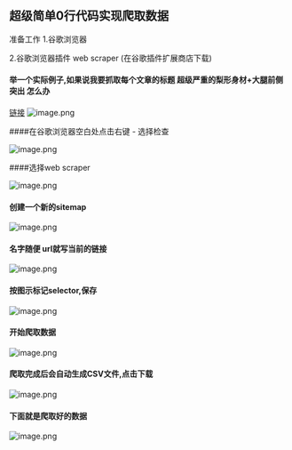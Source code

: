 ## 超级简单0行代码实现爬取数据

准备工作
1.谷歌浏览器

2.谷歌浏览器插件 web scraper (在谷歌插件扩展商店下载)

#### 举一个实际例子,如果说我要抓取每个文章的标题 **超级严重的梨形身材+大腿前侧突出 怎么办**

[链接](https://www.zhihu.com/people/xia-si-yin-liao-ang/activities)
![image.png](https://upload-images.jianshu.io/upload_images/1419035-0b11db8ba329a6ba.png?imageMogr2/auto-orient/strip%7CimageView2/2/w/620)

####在谷歌浏览器空白处点击右键 - 选择检查

![image.png](https://upload-images.jianshu.io/upload_images/1419035-2d6a6ec1e97f2767.png?imageMogr2/auto-orient/strip%7CimageView2/2/w/620)

####选择web scraper 


![image.png](https://upload-images.jianshu.io/upload_images/1419035-b1f1b9b0cf3b5dbc.png?imageMogr2/auto-orient/strip%7CimageView2/2/w/620)

#### 创建一个新的sitemap

![image.png](https://upload-images.jianshu.io/upload_images/1419035-0609e9b281f60052.png?imageMogr2/auto-orient/strip%7CimageView2/2/w/620)

#### 名字随便 url就写当前的链接


![image.png](https://upload-images.jianshu.io/upload_images/1419035-b2366758f6914032.png?imageMogr2/auto-orient/strip%7CimageView2/2/w/620)

#### 按图示标记selector,保存

![image.png](https://upload-images.jianshu.io/upload_images/1419035-722a61dcab078986.png?imageMogr2/auto-orient/strip%7CimageView2/2/w/620)

#### 开始爬取数据

![image.png](https://upload-images.jianshu.io/upload_images/1419035-37a563f15e5739ab.png?imageMogr2/auto-orient/strip%7CimageView2/2/w/620)

#### 爬取完成后会自动生成CSV文件,点击下载

![image.png](https://upload-images.jianshu.io/upload_images/1419035-a1adb7a946230675.png?imageMogr2/auto-orient/strip%7CimageView2/2/w/620)


#### 下面就是爬取好的数据


![image.png](https://upload-images.jianshu.io/upload_images/1419035-d8faf7008cbba063.png?imageMogr2/auto-orient/strip%7CimageView2/2/w/620)
